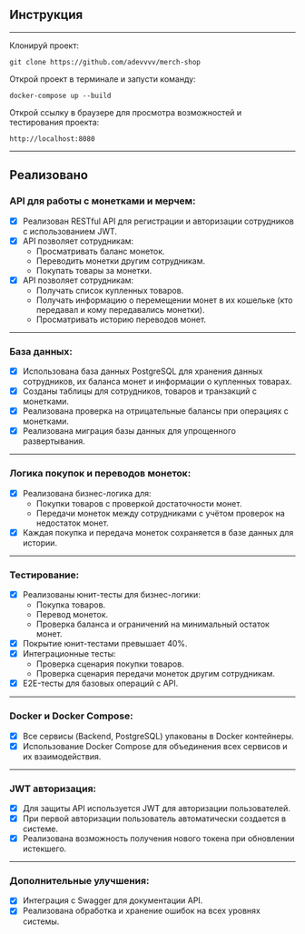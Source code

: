 ## Инструкция
---
Клонируй проект:
```
git clone https://github.com/adevvvv/merch-shop
```
Открой проект в терминале и запусти команду:
```
docker-compose up --build
```
Открой ссылку в браузере для просмотра возможностей и тестирования проекта:
```
http://localhost:8080
```
---
## Реализовано

### API для работы с монетками и мерчем:
- [x] Реализован RESTful API для регистрации и авторизации сотрудников с использованием JWT.
- [x] API позволяет сотрудникам:
  - Просматривать баланс монеток.
  - Переводить монетки другим сотрудникам.
  - Покупать товары за монетки.
- [x] API позволяет сотрудникам:
  - Получать список купленных товаров.
  - Получать информацию о перемещении монет в их кошельке (кто передавал и кому передавались монетки).
  - Просматривать историю переводов монет.

---
### База данных:
- [x] Использована база данных PostgreSQL для хранения данных сотрудников, их баланса монет и информации о купленных товарах.
- [x] Созданы таблицы для сотрудников, товаров и транзакций с монетками.
- [x] Реализована проверка на отрицательные балансы при операциях с монетками.
- [x] Реализована миграция базы данных для упрощенного развертывания.

---
### Логика покупок и переводов монеток:
- [x] Реализована бизнес-логика для:
  - Покупки товаров с проверкой достаточности монет.
  - Передачи монеток между сотрудниками с учётом проверок на недостаток монет.
- [x] Каждая покупка и передача монеток сохраняется в базе данных для истории.

---
### Тестирование:
- [x] Реализованы юнит-тесты для бизнес-логики:
  - Покупка товаров.
  - Перевод монеток.
  - Проверка баланса и ограничений на минимальный остаток монет.
- [x] Покрытие юнит-тестами превышает 40%.
- [x] Интеграционные тесты:
  - Проверка сценария покупки товаров.
  - Проверка сценария передачи монеток другим сотрудникам.
- [x] E2E-тесты для базовых операций с API.

---
### Docker и Docker Compose:
- [x] Все сервисы (Backend, PostgreSQL) упакованы в Docker контейнеры.
- [x] Использование Docker Compose для объединения всех сервисов и их взаимодействия.

---
### JWT авторизация:
- [x] Для защиты API используется JWT для авторизации пользователей.
- [x] При первой авторизации пользователь автоматически создается в системе.
- [x] Реализована возможность получения нового токена при обновлении истекшего.

---
### Дополнительные улучшения:
- [x] Интеграция с Swagger для документации API.
- [x] Реализована обработка и хранение ошибок на всех уровнях системы.
